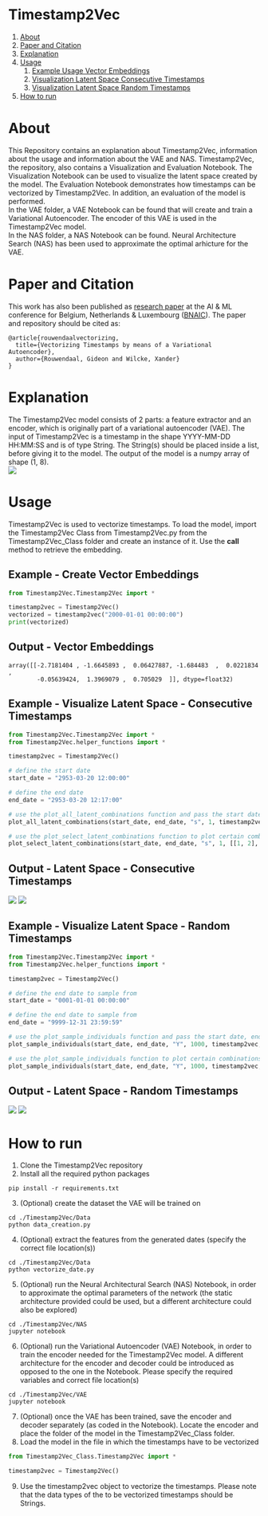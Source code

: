 # Timestamp2Vec


1. [About](#about)
2. [Paper and Citation](#paper-and-citation)
3. [Explanation](#explanation)
4. [Usage](#usage)
    1. [Example Usage Vector Embeddings](#example---create-vector-embeddings)
    2. [Visualization Latent Space Consecutive Timestamps](#example---visualize-latent-space---consecutive-timestamps)
    3. [Visualization Latent Space Random Timestamps](#example---visualize-latent-space---random-timestamps)
5. [How to run](#how-to-run)

# About
This Repository contains an explanation about Timestamp2Vec, information about the usage and information about the VAE and NAS. Timestamp2Vec, the repository, also contains a Visualization and Evaluation Notebook. The Visualization Notebook can be used to visualize the latent space created by the model. The Evaluation Notebook demonstrates how timestamps can be vectorized by Timestamp2Vec. In addition, an evaluation of the model is performed. <br>
In the VAE folder, a VAE Notebook can be found that will create and train a Variational Autoencoder. The encoder of this VAE is used in the Timestamp2Vec model. <br>
In the NAS folder, a NAS Notebook can be found. Neural Architecture Search (NAS) has been used to approximate the  optimal arhicture for the VAE.

# Paper and Citation
This work has also been published as [research paper](https://bnaic2023.tudelft.nl/static/media/BNAICBENELEARN_2023_paper_22.8008c2ad762741171748.pdf) at the AI & ML conference for Belgium, Netherlands & Luxembourg ([BNAIC](https://bnaic2023.tudelft.nl/)).
The paper and repository should be cited as:
```
@article{rouwendaalvectorizing,
  title={Vectorizing Timestamps by means of a Variational Autoencoder},
  author={Rouwendaal, Gideon and Wilcke, Xander}
}
```

# Explanation
The Timestamp2Vec model consists of 2 parts: a feature extractor and an encoder, which is originally part of a variational autoencoder (VAE). The input of Timestamp2Vec is a timestamp in the shape YYYY-MM-DD HH:MM:SS and is of type String. The String(s) should be placed inside a list, before giving it to the model. The output of the model is a numpy array of shape (1, 8). <br>
![](./Timestamp2Vec.png)
# Usage
Timestamp2Vec is used to vectorize timestamps. To load the model, import the Timestamp2Vec Class from Timestamp2Vec.py from the Timestamp2Vec_Class folder and create an instance of it. Use the __call__ method to retrieve the embedding.
## Example - Create Vector Embeddings
```python
from Timestamp2Vec.Timestamp2Vec import *

timestamp2vec = Timestamp2Vec()
vectorized = timestamp2vec("2000-01-01 00:00:00")
print(vectorized)
```

## Output - Vector Embeddings
```
array([[-2.7181404 , -1.6645893 ,  0.06427887, -1.684483  ,  0.0221834 ,
        -0.05639424,  1.3969079 ,  0.705029  ]], dtype=float32)
```

## Example - Visualize Latent Space - Consecutive Timestamps
```python
from Timestamp2Vec.Timestamp2Vec import *
from Timestamp2Vec.helper_functions import *

timestamp2vec = Timestamp2Vec()

# define the start date
start_date = "2953-03-20 12:00:00"

# define the end date
end_date = "2953-03-20 12:17:00"

# use the plot_all_latent_combinations function and pass the start date, end date, the interest, the interval, and the model
plot_all_latent_combinations(start_date, end_date, "s", 1, timestamp2vec)

# use the plot_select_latent_combinations function to plot certain combinations and pass the start date, end date, the interest, the interval, the latent combinations, and the model
plot_select_latent_combinations(start_date, end_date, "s", 1, [[1, 2], [1, 3], [1, 4], [1, 5], [1, 6], [1, 7], [1, 8]], timestamp2vec)
```

## Output - Latent Space - Consecutive Timestamps
![](./second_consec_all.png)
![](./second_consec_specific.png)

## Example - Visualize Latent Space - Random Timestamps
```python
from Timestamp2Vec.Timestamp2Vec import *
from Timestamp2Vec.helper_functions import *

timestamp2vec = Timestamp2Vec()

# define the end date to sample from
start_date = "0001-01-01 00:00:00"

# define the end date to sample from
end_date = "9999-12-31 23:59:59"

# use the plot_sample_individuals function and pass the start date, end date, the interest, the number of samples, the model, and whether the interest should be the same as the start_date
plot_sample_individuals(start_date, end_date, "Y", 1000, timestamp2vec, single_interst=False)

# use the plot_sample_individuals function to plot certain combinations and and pass the start date, end date, the interest, the number of samples, the model, and whether the interest should be the same as the start_date
plot_sample_individuals(start_date, end_date, "Y", 1000, timestamp2vec,  [[1, 2], [1, 3], [1, 4], [1, 5], [1, 6], [1, 7], [1, 8]], single_interst=False)
```

## Output - Latent Space - Random Timestamps
![](./second_random_all.png)
![](./second_random_specific.png)

# How to run
1. Clone the Timestamp2Vec repository 
2. Install all the required python packages
```
pip install -r requirements.txt
```
3. (Optional) create the dataset the VAE will be trained on
```
cd ./Timestamp2Vec/Data
python data_creation.py
```
4. (Optional) extract the features from the generated dates (specify the correct file location(s))
```
cd ./Timestamp2Vec/Data
python vectorize_date.py
```
5. (Optional) run the Neural Architectural Search (NAS) Notebook, in order to approximate the optimal parameters of the network (the static architecture provided could be used, but a different architecture could also be explored)
```
cd ./Timestamp2Vec/NAS
jupyter notebook
```
6. (Optional) run the Variational Autoencoder (VAE) Notebook, in order to train the encoder needed for the Timestamp2Vec model. A different architecture for the encoder and decoder could be introduced as opposed to the one in the Notebook. Please specify the required variables and correct file location(s)
```
cd ./Timestamp2Vec/VAE
jupyter notebook
```
7. (Optional) once the VAE has been trained, save the encoder and decoder separately (as coded in the Notebook). Locate the encoder and place the folder of the model in the Timestamp2Vec_Class folder. 
8. Load the model in the file in which the timestamps have to be vectorized
```python
from Timestamp2Vec_Class.Timestamp2Vec import *

timestamp2vec = Timestamp2Vec()
```
9. Use the timestamp2vec object to vectorize the timestamps. Please note that the data types of the to be vectorized timestamps should be Strings.